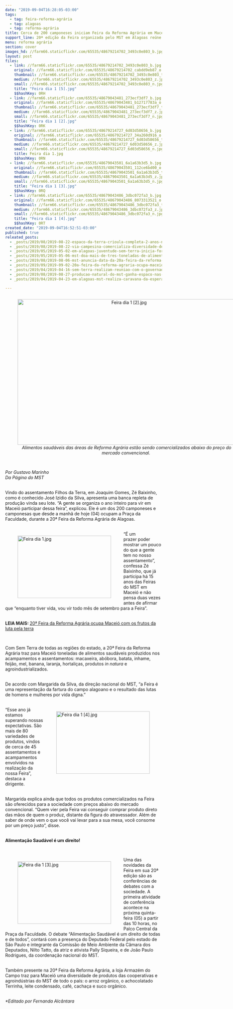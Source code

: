 ```yaml
---
date: "2019-09-04T16:28:05-03:00"
tags:
  - tag: feira-reforma-agrária
  - tag: alagoas
  - tag: reforma-agrária
title: Cerca de 200 camponeses iniciam Feira da Reforma Agrária em Maceió
support_line: 20ª edição da Feira organizada pelo MST em Alagoas reúne Sem Terra do Litoral ao Sertão
menu: reforma agrária
section: cover
images_hd: //farm66.staticflickr.com/65535/48679214702_3493c0e803_b.jpg
layout: post
files:
  - link: //farm66.staticflickr.com/65535/48679214702_3493c0e803_b.jpg
    original: //farm66.staticflickr.com/65535/48679214702_cabdd9eb87_o.jpg
    thumbnail: //farm66.staticflickr.com/65535/48679214702_3493c0e803_t.jpg
    medium: //farm66.staticflickr.com/65535/48679214702_3493c0e803_z.jpg
    small: //farm66.staticflickr.com/65535/48679214702_3493c0e803_n.jpg
    title: "Feira dia 1 [5].jpg"
    $$hashKey: 0RH
  - link: //farm66.staticflickr.com/65535/48679043481_273ecf3df7_b.jpg
    original: //farm66.staticflickr.com/65535/48679043481_b12717783a_o.jpg
    thumbnail: //farm66.staticflickr.com/65535/48679043481_273ecf3df7_t.jpg
    medium: //farm66.staticflickr.com/65535/48679043481_273ecf3df7_z.jpg
    small: //farm66.staticflickr.com/65535/48679043481_273ecf3df7_n.jpg
    title: "Feira dia 1 [2].jpg"
    $$hashKey: 0RK
  - link: //farm66.staticflickr.com/65535/48679214727_6d03d58656_b.jpg
    original: //farm66.staticflickr.com/65535/48679214727_34a260d916_o.jpg
    thumbnail: //farm66.staticflickr.com/65535/48679214727_6d03d58656_t.jpg
    medium: //farm66.staticflickr.com/65535/48679214727_6d03d58656_z.jpg
    small: //farm66.staticflickr.com/65535/48679214727_6d03d58656_n.jpg
    title: Feira dia 1.jpg
    $$hashKey: 0RN
  - link: //farm66.staticflickr.com/65535/48679043501_6a1a63b3d5_b.jpg
    original: //farm66.staticflickr.com/65535/48679043501_112ce6bd00_o.jpg
    thumbnail: //farm66.staticflickr.com/65535/48679043501_6a1a63b3d5_t.jpg
    medium: //farm66.staticflickr.com/65535/48679043501_6a1a63b3d5_z.jpg
    small: //farm66.staticflickr.com/65535/48679043501_6a1a63b3d5_n.jpg
    title: "Feira dia 1 [3].jpg"
    $$hashKey: 0RQ
  - link: //farm66.staticflickr.com/65535/48679043486_3dbc072fa3_b.jpg
    original: //farm66.staticflickr.com/65535/48679043486_8073313521_o.jpg
    thumbnail: //farm66.staticflickr.com/65535/48679043486_3dbc072fa3_t.jpg
    medium: //farm66.staticflickr.com/65535/48679043486_3dbc072fa3_z.jpg
    small: //farm66.staticflickr.com/65535/48679043486_3dbc072fa3_n.jpg
    title: "Feira dia 1 [4].jpg"
    $$hashKey: 0RT
created_date: "2019-09-04T16:52:51-03:00"
published: true
releated_posts:
  - _posts/2019/08/2019-08-22-espaco-da-terra-crioula-completa-2-anos-no-centro-do-rio-de-janeiro.md
  - _posts/2019/08/2019-08-22-via-campesina-comercializa-diversidade-de-alimentos-na-42a-expointer.md
  - _posts/2019/05/2019-05-02-em-alagoas-juventude-sem-terra-inicia-formacao-em-questao-agraria.md
  - _posts/2019/05/2019-05-06-mst-doa-mais-de-tres-toneladas-de-alimentos-em-atalaia.md
  - _posts/2019/08/2019-08-06-mst-anuncia-data-da-20a-feira-da-reforma-agraria-em-alagoas.md
  - _posts/2019/09/2019-09-02-20a-feira-da-reforma-agraria-ocupa-maceio-com-os-frutos-da-luta-pela-terra.md
  - _posts/2019/04/2019-04-16-sem-terra-realizam-reuniao-com-o-governador-de-alagoas-na-manha-de-hoje.md
  - _posts/2019/08/2019-08-27-producao-natural-do-mst-ganha-espaco-nas-universidades-da-bahia.md
  - _posts/2019/04/2019-04-23-em-alagoas-mst-realiza-caravana-da-esperanca-lula-livre.md

---
```

<div style="text-align:center">
<figure class="image" style="display:inline-block"><img alt="Feira dia 1 [2].jpg" height="467" src="//farm66.staticflickr.com/65535/48679043481_273ecf3df7_b.jpg" width="700" />
<figcaption><em>Alimentos saud&aacute;veis das &aacute;reas de Reforma Agr&aacute;ria est&atilde;o sendo comercializados abaixo do pre&ccedil;o do mercado convencional.&nbsp;</em></figcaption>
</figure>
</div>

<p><br />
<em>Por Gustavo Marinho<br />
Da P&aacute;gina do MST</em><br />
&nbsp;</p>

<p>Vindo do assentamento Filhos da Terra, em Joaquim Gomes, Z&eacute; Baixinho, como &eacute; conhecido Jos&eacute; Iz&iacute;dio da Silva, apresenta uma banca repleta de produ&ccedil;&atilde;o vinda seu lote. &ldquo;A gente se organiza o ano inteiro para vir em Macei&oacute; participar dessa feira&rdquo;, explicou. Ele &eacute; um dos 200 camponeses e camponesas que desde a manh&atilde; de hoje (04) ocupam a Pra&ccedil;a da Faculdade, durante a 20&ordf; Feira da Reforma Agr&aacute;ria de Alagoas.<br />
&nbsp;</p>

<figure class="image" style="float:left"><img alt="Feira dia 1.jpg" height="200" src="//farm66.staticflickr.com/65535/48679214727_6d03d58656_b.jpg" width="300" />
<figcaption></figcaption>
</figure>

<p>&ldquo;&Eacute; um prazer&nbsp;poder mostrar um pouco do que a gente tem no nosso assentamento&rdquo;, confessa Z&eacute; Baixinho, que j&aacute; participa h&aacute; 15 anos das Feiras do MST em Macei&oacute; e n&atilde;o pensa duas vezes antes de afirmar que &ldquo;enquanto tiver vida, vou vir todo m&ecirc;s de setembro para a Feira&rdquo;.</p>

<p><br />
<strong>LEIA MAIS:&nbsp;</strong><a href="http://www.mst.org.br/2019/09/02/20a-feira-da-reforma-agraria-ocupa-maceio-com-os-frutos-da-luta-pela-terra.html">20&ordf; Feira da Reforma Agr&aacute;ria ocupa Macei&oacute; com os frutos da luta pela terra</a></p>

<p>&nbsp;</p>

<p>Com Sem Terra de todas as regi&otilde;es do estado, a 20&ordf; Feira da Reforma Agr&aacute;ria traz para Macei&oacute; toneladas de alimentos saud&aacute;veis produzidos nos acampamentos e assentamentos: macaxeira, ab&oacute;bora, batata, inhame, feij&atilde;o, mel, banana, laranja, hortali&ccedil;as, produtos <em>in natura</em> e agroindustrializados.</p>

<p><br />
De acordo com Margarida da Silva, da dire&ccedil;&atilde;o nacional do MST, &ldquo;a Feira &eacute; uma representa&ccedil;&atilde;o da fartura do campo alagoano e o resultado das lutas de homens e mulheres por vida digna.&rdquo;<br />
&nbsp;</p>

<figure class="image" style="float:right"><img alt="Feira dia 1 [4].jpg" height="200" src="//farm66.staticflickr.com/65535/48679043486_3dbc072fa3_b.jpg" width="300" />
<figcaption></figcaption>
</figure>

<p>&ldquo;Esse ano j&aacute; estamos superando nossas expectativas. S&atilde;o mais de 80 variedades de produtos, vindos de cerca de 45 assentamentos e acampamentos envolvidos na realiza&ccedil;&atilde;o da nossa Feira&rdquo;, destaca a dirigente.</p>

<p><br />
Margarida explica ainda que todos os produtos comercializados na Feira s&atilde;o oferecidos para a sociedade com pre&ccedil;os abaixo do mercado convencional. &ldquo;Quem vier pela Feira vai conseguir comprar produto direto das m&atilde;os de quem o produz, distante da figura do atravessador. Al&eacute;m de saber de onde vem o que voc&ecirc; vai levar para a sua mesa, voc&ecirc; consome por um pre&ccedil;o justo&rdquo;, disse.</p>

<p><br />
<strong>Alimenta&ccedil;&atilde;o Saud&aacute;vel &eacute; um direito!</strong></p>

<p>&nbsp;</p>

<figure class="image" style="float:left"><img alt="Feira dia 1 [3].jpg" height="200" src="//farm66.staticflickr.com/65535/48679043501_6a1a63b3d5_b.jpg" width="300" />
<figcaption></figcaption>
</figure>

<p>Uma das novidades da Feira em sua 20&ordf; edi&ccedil;&atilde;o s&atilde;o as confer&ecirc;ncias de debates com a sociedade. A primeira atividade de confer&ecirc;ncia acontece na pr&oacute;xima quinta-feira (05) a partir das 10 horas, no Palco Central da Pra&ccedil;a da Faculdade. O debate &ldquo;Alimenta&ccedil;&atilde;o Saud&aacute;vel &eacute; um direito de todas e de todos&rdquo;, contar&aacute; com a presen&ccedil;a do Deputado Federal pelo estado de S&atilde;o Paulo e integrante da Comiss&atilde;o de Meio Ambiente da C&acirc;mara dos Deputados, Nilto Tatto, da atriz e ativista Pally Siqueira, e de Jo&atilde;o Paulo Rodrigues, da coordena&ccedil;&atilde;o nacional do MST.</p>

<p><br />
Tamb&eacute;m presente na 20&ordf; Feira da Reforma Agr&aacute;ria, a loja Armaz&eacute;m do Campo traz para Macei&oacute; uma diversidade de produtos das cooperativas e agroind&uacute;strias do MST de todo o pa&iacute;s: o arroz org&acirc;nico, o achocolatado Terrinha, leite condensado, caf&eacute;, cacha&ccedil;a e suco org&acirc;nico.</p>

<p><br />
<em>*Editado por Fernanda Alc&acirc;ntara</em></p>
